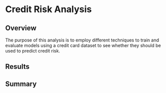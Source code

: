 # Credit Risk Analysis
## Overview
The purpose of this analysis is to employ different techniques to train and evaluate models using a credit card dataset to see whether they should be used to predict credit risk.

## Results

## Summary
